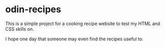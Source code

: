 # odin-recipes
This is a simple project for a cooking recipe website to test my HTML and CSS skills on. 

I hope one day that someone may even find the recipes useful to.